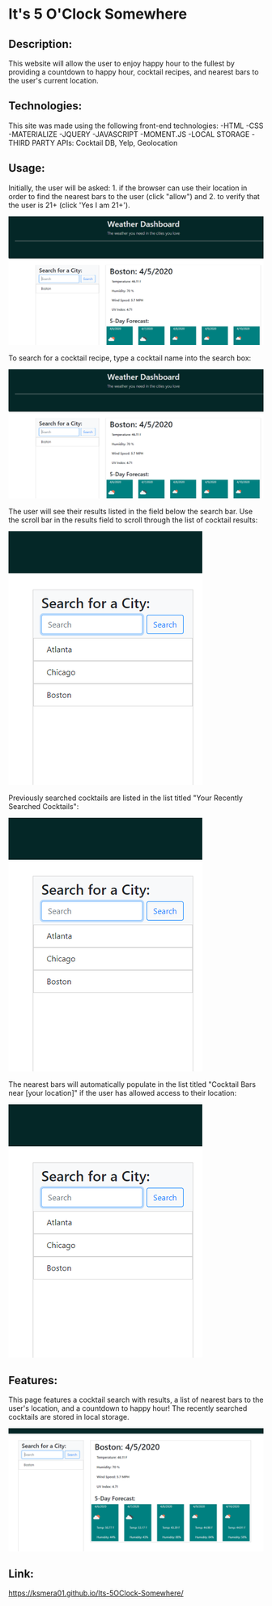 # It's 5 O'Clock Somewhere

## Description:

This website will allow the user to enjoy happy hour to the fullest by providing a countdown to happy hour, cocktail recipes, and nearest bars to the user's current location.

## Technologies:

This site was made using the following front-end technologies:
-HTML
-CSS
-MATERIALIZE 
-JQUERY
-JAVASCRIPT
-MOMENT.JS
-LOCAL STORAGE
-THIRD PARTY APIs: Cocktail DB, Yelp, Geolocation

## Usage:

Initially, the user will be asked: 1. if the browser can use their location in order to find the nearest bars to the user (click "allow") and 2. to verify that the user is 21+ (click 'Yes I am 21+').

![location and modal](https://github.com/kaito47/weather_dashboard/blob/master/assets/weather_search.png)

To search for a cocktail recipe, type a cocktail name into the search box:

![cocktail search](https://github.com/kaito47/weather_dashboard/blob/master/assets/weather_search.png)

The user will see their results listed in the field below the search bar. Use the scroll bar in the results field to scroll through the list of cocktail results:

![results](https://github.com/kaito47/weather_dashboard/blob/master/assets/previously_searched.png)

Previously searched cocktails are listed in the list titled "Your Recently Searched Cocktails":

![previously searched](https://github.com/kaito47/weather_dashboard/blob/master/assets/previously_searched.png)

The nearest bars will automatically populate in the list titled "Cocktail Bars near [your location]" if the user has allowed access to their location:

![nearest bars](https://github.com/kaito47/weather_dashboard/blob/master/assets/previously_searched.png)

## Features:

This page features a cocktail search with results, a list of nearest bars to the user's location, and a countdown to happy hour! The recently searched cocktails are stored in local storage. 

![full page](https://github.com/kaito47/weather_dashboard/blob/master/assets/weather_result.png)


## Link:

https://ksmera01.github.io/Its-5OClock-Somewhere/

